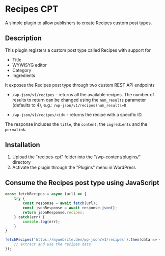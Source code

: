 # Recipes CPT #
A simple plugin to allow publishers to create Recipes custom post types.

## Description
This plugin registers a custom post type called Recipes with support for
* Title
* WYWISYG editor
* Category
* Ingredients

It exposes the Recipes post type through two custom REST API endpoints
* `/wp-json/v1/recipes` - returns all the available recipes.
The number of results to return can be changed using the `num_results` parameter (defaults to 4),
e.g.: `/wp-json/v1/recipes?num_results=8`

* `/wp-json/v1/recipes/<id>` - returns the recipe with a specific ID.

The response includes the `title`, the `content`, the `ingredients` and the `permalink`.

## Installation
1. Upload the "recipes-cpt" folder into the "/wp-content/plugins/" directory
2. Activate the plugin through the "Plugins" menu in WordPress

## Consume the Recipes post type using JavaScript ###
```javascript
const fetchRecipes = async (url) => {
    try {
        const response = await fetch(url);
        const jsonResponse = await response.json();
        return jsonResponse.recipes;
    } catch(err) {
        console.log(err);
    }
}

fetchRecipes('https://mywebsite.dev/wp-json/v1/recipes').then(data => {
    // extract and use the recipes data
});
```

